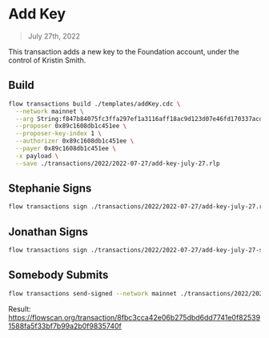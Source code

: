 # Add Key

> July 27th, 2022

This transaction adds a new key to the Foundation account, under the control of Kristin Smith.

## Build

```sh
flow transactions build ./templates/addKey.cdc \
  --network mainnet \
  --arg String:f847b84075fc3ffa297ef1a3116aff18ac9d123d07e46fd170337acdef502432ed6e6749888e112934e669f714108905a87b38d718aac63c63a7a6a4a5057086dd2e9e8603018201f4 \
  --proposer 0x89c1608db1c451ee \
  --proposer-key-index 1 \
  --authorizer 0x89c1608db1c451ee \
  --payer 0x89c1608db1c451ee \
  -x payload \
  --save ./transactions/2022/2022-07-27/add-key-july-27.rlp
```

## Stephanie Signs

```sh
flow transactions sign ./transactions/2022/2022-07-27/add-key-july-27.rlp --signer stephanie --config-path flow-new.json --filter payload --save ./transactions/2022/2022-07-27/add-key-july-27-sig-1.rlp
```

## Jonathan Signs

```sh
flow transactions sign ./transactions/2022/2022-07-27/add-key-july-27-sig-1.rlp --signer jonathan --filter payload --save ./transactions/2022/2022-07-27/add-key-july-27-sig-2.rlp
```

## Somebody Submits

```sh
flow transactions send-signed --network mainnet ./transactions/2022/2022-07-27/add-key-july-27-sig-2.rlp
```

Result: https://flowscan.org/transaction/8fbc3cca42e06b275dbd6dd7741e0f825391588fa5f33bf7b99a2b0f9835740f
